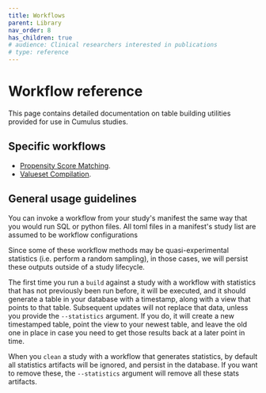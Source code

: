 ```yaml
---
title: Workflows
parent: Library
nav_order: 8
has_children: true
# audience: Clinical researchers interested in publications
# type: reference
---
```


# Workflow reference

This page contains detailed documentation on table building utilities provided 
for use in Cumulus studies.

## Specific workflows

- [Propensity Score Matching](workflows/propensity-score-matching.md).
- [Valueset Compilation](workflows/valueset.md).

## General usage guidelines

You can invoke a workflow from your study's manifest the same way that you
would run SQL or python files. All toml files in a manifest's study list are
assumed to be workflow configurations

Since some of these workflow methods may be quasi-experimental statistics
(i.e. perform a random sampling),
in those cases, we will persist these outputs outside of a study lifecycle. 

The first time you run a `build` against a study with a workflow with statistics that 
has not previously been run before, it will be executed, and it should generate
a table in your database with a timestamp, along with a view that points to that
table. Subsequent updates will not replace that data, unless you provide the
`--statistics` argument. If you do, it will create a new timestamped table,
point the view to your newest table, and leave the old one in place in case
you need to get those results back at a later point in time.

When you `clean` a study with a workflow that generates statistics, by default all
statistics artifacts will be ignored, and persist in the database. If you want to 
remove these, the `--statistics` argument will remove all these stats artifacts.